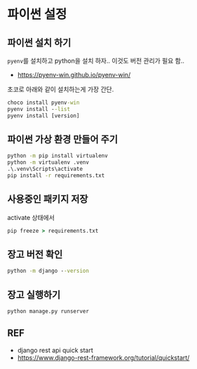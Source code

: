 # 파이썬 설정
## 파이썬 설치 하기
`pyenv`를 설치하고 python을 설치 하자..
이것도 버전 관리가 필요 함..
 * https://pyenv-win.github.io/pyenv-win/

초코로 아래와 같이 설치하는게 가장 간단.

```cmd
choco install pyenv-win
pyenv install --list
pyenv install [version]
```

## 파이썬 가상 환경 만들어 주기

```cmd
python -m pip install virtualenv
python -m virtualenv .venv
.\.venv\Scripts\activate
pip install -r requirements.txt
```

## 사용중인 패키지 저장
activate 상태에서
```cmd
pip freeze > requirements.txt
```

## 장고 버전 확인
```cmd
python -m django --version
```

## 장고 실행하기
```cmd
python manage.py runserver
```

## REF
* django rest api quick start
 * https://www.django-rest-framework.org/tutorial/quickstart/
